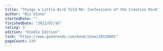 ```yaml
---
title: "Things a Little Bird Told Me: Confessions of the Creative Mind"
author: "Biz Stone"
startedDate: ""
finishedDate: "2022/07/16"
rating: 3
edition: "Kindle Edition"
link: "https://www.goodreads.com/book/show/20118661"
pageCount: 239
---
```



